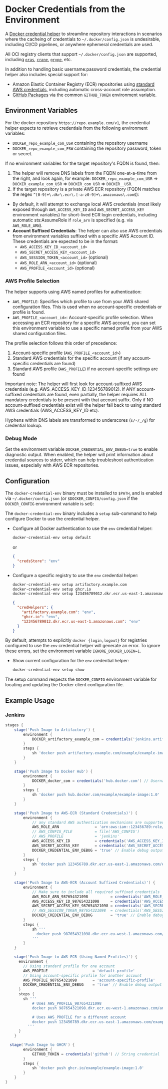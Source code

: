 # Docker Credentials from the Environment

A [Docker credential helper](https://docs.docker.com/engine/reference/commandline/login/#credential-helpers) to streamline repository interactions in scenarios where the cacheing of credentials to `~/.docker/config.json` is undesirable, including CI/CD pipelines, or anywhere ephemeral credentials are used.

All OCI registry clients that support `~/.docker/config.json` are supported, including [`oras`](https://oras.land/), [`crane`](https://github.com/google/go-containerregistry/blob/main/cmd/crane/README.md), [`grype`](https://github.com/anchore/grype), etc.

In addition to handling basic username:password credentials, the credential helper also includes special support for:

* Amazon Elastic Container Registry (ECR) repositories using [standard AWS credentials](https://docs.aws.amazon.com/cli/latest/userguide/cli-configure-envvars.html), including automatic cross-account role assumption.
* [GitHub Packages](https://ghcr.io/) via the common `GITHUB_TOKEN` environment variable.

## Environment Variables

For the docker repository `https://repo.example.com/v1`, the credential helper expects to retrieve credentials from the following environment variables:

* `DOCKER_repo_example_com_USR` containing the repository username
* `DOCKER_repo_example_com_PSW` containing the repository password, token or secret.

If no environment variables for the target repository's FQDN is found, then:

1. The helper will remove DNS labels from the FQDN one-at-a-time from the right, and look again, for example:
   `DOCKER_repo_example_com_USR` => `DOCKER_example_com_USR` => `DOCKER_com_USR` => `DOCKER__USR`.
2. If the target repository is a private AWS ECR repository (FQDN matches the regex `^[0-9]+\.dkr\.ecr\.[-a-z0-9]+\.amazonaws\.com$`):
* By default, it will attempt to exchange local AWS credentials (most likely exposed through `AWS_ACCESS_KEY_ID` and `AWS_SECRET_ACCESS_KEY` environment variables) for short-lived ECR login credentials, including automatic sts:AssumeRole if `role_arn` is specified (e.g. via `AWS_ROLE_ARN`).
* **Account Suffixed Credentials**: The helper can also use AWS credentials from environment variables suffixed with a specific AWS Account ID. These credentials are expected to be in the format:
  * `AWS_ACCESS_KEY_ID_<account_id>`
  * `AWS_SECRET_ACCESS_KEY_<account_id>`
  * `AWS_SESSION_TOKEN_<account_id>` (optional)
  * `AWS_ROLE_ARN_<account_id>` (optional)
  * `AWS_PROFILE_<account_id>` (optional)

### AWS Profile Selection

The helper supports using AWS named profiles for authentication:

* `AWS_PROFILE`: Specifies which profile to use from your AWS shared configuration files. This is used when no account-specific credentials or profile is found.
* `AWS_PROFILE_<account_id>`: Account-specific profile selection. When accessing an ECR repository for a specific AWS account, you can set this environment variable to use a specific named profile from your AWS shared configuration files.

The profile selection follows this order of precedence:
1. Account-specific profile (`AWS_PROFILE_<account_id>`)
2. Standard AWS credentials for the specific account (if any account-specific credentials are found)
3. Standard AWS profile (`AWS_PROFILE`) if no account-specific settings are found

Important note: The helper will first look for account-suffixed AWS credentials (e.g. AWS_ACCESS_KEY_ID_123456789012).
If ANY account-suffixed credentials are found, even partially, the helper requires ALL mandatory credentials to be
present with that account suffix. Only if NO account-suffixed credentials exist will the helper fall back to using
standard AWS credentials (AWS_ACCESS_KEY_ID etc).

Hyphens within DNS labels are transformed to underscores (`s/-/_/g`) for credential lookup.

### Debug Mode

Set the environment variable `DOCKER_CREDENTIAL_ENV_DEBUG=true` to enable diagnostic output. When enabled, the helper will print information about credential sources to stderr, which can help troubleshoot authentication issues, especially with AWS ECR repositories.

## Configuration

The `docker-credential-env` binary must be installed to `$PATH`, and is enabled via `~/.docker/config.json` (or `$DOCKER_CONFIG/config.json` if the `DOCKER_CONFIG` environment variable is set):

The `docker-credential-env` binary includes a `setup` sub-command to help configure Docker to use the credential helper.

* Configure all Docker authentication to use the `env` credential helper:
  ```bash
  docker-credential-env setup default
  ```
  or
  ```json
  {
    "credsStore": "env"
  }
  ```

* Configure a specific registry to use the `env` credential helper:
  ```bash
  docker-credential-env setup artifactory.example.com
  docker-credential-env setup ghcr.io
  docker-credential-env setup 123456789012.dkr.ecr.us-east-1.amazonaws.com
  ```

  ```json
  {
    "credHelpers": {
      "artifactory.example.com": "env",
      "ghcr.io": "env",
      "123456789012.dkr.ecr.us-east-1.amazonaws.com": "env"
    }
  }
  ```

By default, attempts to explicitly `docker {login,logout}` for registries configured to use the `env` credential helper will generate an error. To ignore these errors, set the environment variable `IGNORE_DOCKER_LOGIN=1`.

* Show current configuration for the `env` credential helper:
  ```bash
  docker-credential-env setup show
  ```

The setup command respects the `DOCKER_CONFIG` environment variable for locating and updating the Docker client configuration file.

## Example Usage

### Jenkins

```groovy
stages {
    stage('Push Image to Artifactory') {
        environment {
            DOCKER_artifactory_example_com = credentials('jenkins.artifactory') // (Vault) Username-Password credential
        }
        steps {
            sh 'docker push artifactory.example.com/example/example-image:1.0'
        }
    }

    stage('Push Image to Docker Hub') {
        environment {
            DOCKER_docker_com = credentials('hub.docker.com') // Username-Password credential, exploiting domain search
        }
        steps {
            sh 'docker push hub.docker.com/example/example-image:1.0'
        }
    }

    stage('Push Image to AWS-ECR (Standard Credentials)') {
        environment {
            // any standard AWS authentication mechanisms are supported
            AWS_ROLE_ARN                = 'arn:aws:iam::123456789:role/jenkins-user' // triggers automatic sts:AssumeRole
            // AWS_CONFIG_FILE          = file('AWS_CONFIG')
            // AWS_PROFILE              = 'jenkins'
            AWS_ACCESS_KEY_ID           = credentials('AWS_ACCESS_KEY_ID') // String credential
            AWS_SECRET_ACCESS_KEY       = credentials('AWS_SECRET_ACCESS_KEY') // String credential
            DOCKER_CREDENTIAL_ENV_DEBUG = 'true' // Enable debug output for credential helper
        }
        steps {
            sh 'docker push 123456789.dkr.ecr.us-east-1.amazonaws.com/example/example-image:1.0'
        }
    }

    stage('Push Image to AWS-ECR (Account Suffixed Credentials)') {
        environment {
            // Make sure to include all required suffixed credentials
            AWS_ROLE_ARN_987654321098          = credentials('AWS_ROLE_ARN') // String credential
            AWS_ACCESS_KEY_ID_987654321098     = credentials('AWS_ACCESS_KEY_ID') // String credential
            AWS_SECRET_ACCESS_KEY_987654321098 = credentials('AWS_SECRET_ACCESS_KEY') // String credential
            // AWS_SESSION_TOKEN_987654321098  = credentials('AWS_SESSION_TOKEN') // Optional
            DOCKER_CREDENTIAL_ENV_DEBUG        = 'true' // Enable debug output for credential helper
        }
        steps {
            sh '''
              docker push 987654321098.dkr.ecr.eu-west-1.amazonaws.com/another-example/another-image:2.0
            '''
        }
    }

    stage('Push Image to AWS-ECR (Using Named Profiles)') {
      environment {
        // Using standard profile for one account
        AWS_PROFILE                    = 'default-profile'
        // Using account-specific profile for another account
        AWS_PROFILE_987654321098       = 'account-specific-profile'
        DOCKER_CREDENTIAL_ENV_DEBUG    = 'true' // Enable debug output for credential helper
      }
      steps {
        sh '''
            # Uses AWS_PROFILE_987654321098
            docker push 987654321098.dkr.ecr.eu-west-1.amazonaws.com/another-example/another-image:2.0

            # Uses AWS_PROFILE for a different account
            docker push 123456789.dkr.ecr.us-east-1.amazonaws.com/example/example-image:1.0
          '''
      }
    }

  stage('Push Image to GHCR') {
        environment {
            GITHUB_TOKEN = credentials('github') // String credential
        }
        steps {
            sh 'docker push ghcr.io/example/example-image:1.0'
        }
    }
}
```
